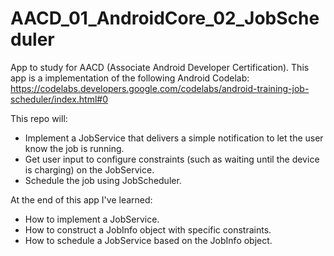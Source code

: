 # AACD_01_AndroidCore_02_JobScheduler
App to study for AACD (Associate Android Developer Certification). This app is a implementation of the following Android Codelab: https://codelabs.developers.google.com/codelabs/android-training-job-scheduler/index.html#0

This repo will:
  - Implement a JobService that delivers a simple notification to let the user know the job is running.
  - Get user input to configure constraints (such as waiting until the device is charging) on the JobService.
  - Schedule the job using JobScheduler.
  
At the end of this app I've learned:
  - How to implement a JobService.
  - How to construct a JobInfo object with specific constraints.
  - How to schedule a JobService based on the JobInfo object.
